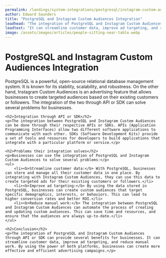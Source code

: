 ```yaml
---
permalink: /landings/system-integrations/postgresql/instagram-custom-audiences
author: Edward Saunders
title: "PostgreSQL and Instagram Custom Audiences Integration"
leadhead: "The integration of PostgreSQL and Instagram Custom Audiences through API or SDK can provide several benefits for businesses"
leadtext: "It can streamline customer data, improve ad targeting, and reduce manual work. By using the power of both platforms, businesses can create more effective and efficient advertising campaigns."
image: /assets/images/articles/people-sitting-near-table.webp
---
```

<div class="arttext">	<h1>PostgreSQL and Instagram Custom Audiences Integration</h1>
	<p>PostgreSQL is a powerful, open-source relational database management system. It is known for its stability, scalability, and robustness. On the other hand, Instagram Custom Audiences is an advertising feature that allows businesses to create targeted audiences based on their existing customers or followers. The integration of the two through API or SDK can solve several problems for businesses.</p>

	<h2>Integration through API or SDK</h2>
	<p>The integration between PostgreSQL and Instagram Custom Audiences can be done through their respective APIs or SDKs. APIs (Application Programming Interfaces) allow two different software applications to communicate with each other. SDKs (Software Development Kits) provide a set of tools and resources for developers to build applications that integrate with a particular platform or service.</p>

	<h2>Problems their integration solves</h2>
	<p>Businesses can use the integration of PostgreSQL and Instagram Custom Audiences to solve several problems:</p>
	<ul>
		<li><b>Streamline customer data:</b> With PostgreSQL, businesses can store and manage all their customer data in one place. By integrating with Instagram Custom Audiences, they can use this data to create targeted ads for their existing customers or followers.</li>
		<li><b>Improve ad targeting:</b> By using the data stored in PostgreSQL, businesses can create custom audiences that target specific demographics, interests, or behaviors. This can lead to higher conversion rates and better ROI.</li>
		<li><b>Reduce manual work:</b> The integration between PostgreSQL and Instagram Custom Audiences can automate the process of creating and updating custom audiences. This can save time and resources, and ensure that the audiences are always up-to-date.</li>
	</ul>

	<h2>Conclusion</h2>
	<p>The integration of PostgreSQL and Instagram Custom Audiences through API or SDK can provide several benefits for businesses. It can streamline customer data, improve ad targeting, and reduce manual work. By using the power of both platforms, businesses can create more effective and efficient advertising campaigns.</p>
</div>